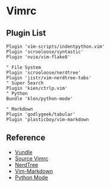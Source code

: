 # Vimrc

## Plugin List

	Plugin 'vim-scripts/indentpython.vim'
	Plugin 'scrooloose/syntastic'
	Plugin 'nvie/vim-flake8'
	
	" File System
	Plugin 'scrooloose/nerdtree'
	Plugin 'jistr/vim-nerdtree-tabs' 
	" Super Search
	Plugin 'kien/ctrlp.vim'
	" Python
	Bundle 'klen/python-mode'
	
	" Markdown
	Plugin 'godlygeek/tabular'
	Plugin 'plasticboy/vim-markdown

## Reference

- [Vundle](https://github.com/VundleVim/Vundle.vim)
- [Source Vimrc](https://github.com/j1z0/vim-config/blob/master/vimrc)
- [NerdTree](https://github.com/scrooloose/nerdtree)
- [Vim-Markdown](https://github.com/plasticboy/vim-markdown)
- [Python Mode](https://github.com/klen/python-mode)

